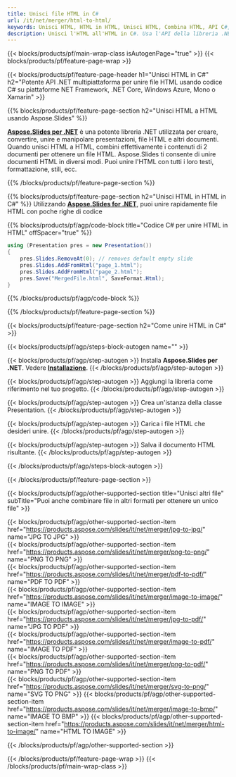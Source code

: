 ```yaml
---
title: Unisci file HTML in C#
url: /it/net/merger/html-to-html/
keywords: Unisci HTML, HTML in HTML, Unisci HTML, Combina HTML, API C#, Libreria .NET
description: Unisci l'HTML all'HTML in C#. Usa l'API della libreria .NET per combinare file HTML
---
```


{{< blocks/products/pf/main-wrap-class isAutogenPage="true" >}}
{{< blocks/products/pf/feature-page-wrap >}}

{{< blocks/products/pf/feature-page-header h1="Unisci HTML in C#" h2="Potente API .NET multipiattaforma per unire file HTML usando codice C# su piattaforme NET Framework, .NET Core, Windows Azure, Mono o Xamarin" >}}

{{% blocks/products/pf/feature-page-section h2="Unisci HTML a HTML usando Aspose.Slides" %}}

[**Aspose.Slides per .NET**](https://products.aspose.com/slides/it/net/) è una potente libreria .NET utilizzata per creare, convertire, unire e manipolare presentazioni, file HTML e altri documenti. Quando unisci HTML a HTML, combini effettivamente i contenuti di 2 documenti per ottenere un file HTML. Aspose.Slides ti consente di unire documenti HTML in diversi modi. Puoi unire l'HTML con tutti i loro testi, formattazione, stili, ecc.

{{% /blocks/products/pf/feature-page-section %}}




{{% blocks/products/pf/feature-page-section  h2="Unisci HTML in HTML in C#" %}}
Utilizzando [**Aspose.Slides for .NET**](https://products.aspose.com/slides/it/net/), puoi unire rapidamente file HTML con poche righe di codice

{{% blocks/products/pf/agp/code-block title="Codice C# per unire HTML in HTML" offSpacer="true" %}}
```cs
using (Presentation pres = new Presentation())
{
    pres.Slides.RemoveAt(0); // removes default empty slide
    pres.Slides.AddFromHtml("page_1.html");
    pres.Slides.AddFromHtml("page_2.html");
    pres.Save("MergedFile.html", SaveFormat.Html);
}
```
{{% /blocks/products/pf/agp/code-block %}}

{{% /blocks/products/pf/feature-page-section %}}




{{< blocks/products/pf/feature-page-section  h2="Come unire HTML in C#" >}}


{{< blocks/products/pf/agp/steps-block-autogen name="" >}}


{{< blocks/products/pf/agp/step-autogen >}}
Installa **Aspose.Slides per .NET**. Vedere [**Installazione**](https://docs.aspose.com/slides/net/installation/).
{{< /blocks/products/pf/agp/step-autogen >}}

{{< blocks/products/pf/agp/step-autogen >}}
Aggiungi la libreria come riferimento nel tuo progetto.
{{< /blocks/products/pf/agp/step-autogen >}}

{{< blocks/products/pf/agp/step-autogen >}}
Crea un'istanza della classe Presentation.
{{< /blocks/products/pf/agp/step-autogen >}}

{{< blocks/products/pf/agp/step-autogen >}}
Carica i file HTML che desideri unire.
{{< /blocks/products/pf/agp/step-autogen >}}

{{< blocks/products/pf/agp/step-autogen >}}
Salva il documento HTML risultante.
{{< /blocks/products/pf/agp/step-autogen >}}


{{< /blocks/products/pf/agp/steps-block-autogen >}}


{{< /blocks/products/pf/feature-page-section >}}




{{< blocks/products/pf/agp/other-supported-section title="Unisci altri file" subTitle="Puoi anche combinare file in altri formati per ottenere un unico file" >}}

{{< blocks/products/pf/agp/other-supported-section-item href="https://products.aspose.com/slides/it/net/merger/jpg-to-jpg/" name="JPG TO JPG" >}}  
{{< blocks/products/pf/agp/other-supported-section-item href="https://products.aspose.com/slides/it/net/merger/png-to-png/" name="PNG TO PNG" >}}  
{{< blocks/products/pf/agp/other-supported-section-item href="https://products.aspose.com/slides/it/net/merger/pdf-to-pdf/" name="PDF TO PDF" >}}  
{{< blocks/products/pf/agp/other-supported-section-item href="https://products.aspose.com/slides/it/net/merger/image-to-image/" name="IMAGE TO IMAGE" >}}  
{{< blocks/products/pf/agp/other-supported-section-item href="https://products.aspose.com/slides/it/net/merger/jpg-to-pdf/" name="JPG TO PDF" >}}  
{{< blocks/products/pf/agp/other-supported-section-item href="https://products.aspose.com/slides/it/net/merger/image-to-pdf/" name="IMAGE TO PDF" >}}  
{{< blocks/products/pf/agp/other-supported-section-item href="https://products.aspose.com/slides/it/net/merger/png-to-pdf/" name="PNG TO PDF" >}}  
{{< blocks/products/pf/agp/other-supported-section-item href="https://products.aspose.com/slides/it/net/merger/svg-to-png/" name="SVG TO PNG" >}} 
{{< blocks/products/pf/agp/other-supported-section-item href="https://products.aspose.com/slides/it/net/merger/image-to-bmp/" name="IMAGE TO BMP" >}} 
{{< blocks/products/pf/agp/other-supported-section-item href="https://products.aspose.com/slides/it/net/merger/html-to-image/" name="HTML TO IMAGE" >}}  
  


{{< /blocks/products/pf/agp/other-supported-section >}}

{{< /blocks/products/pf/feature-page-wrap >}}
{{< /blocks/products/pf/main-wrap-class >}}